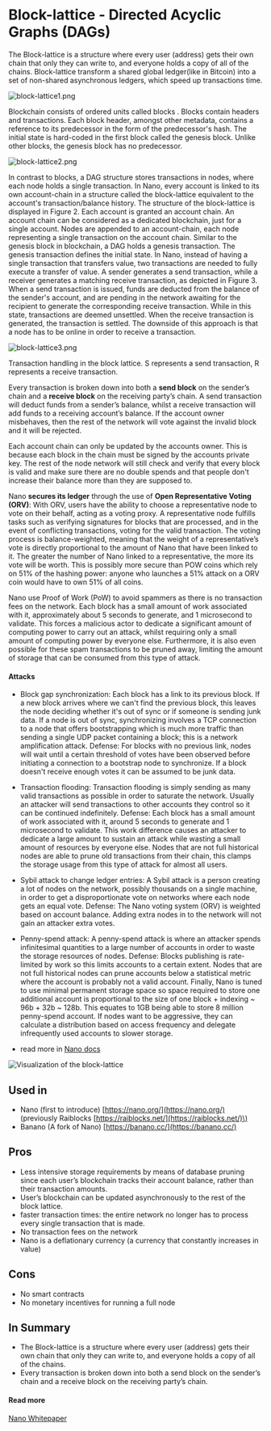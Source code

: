 # Block-lattice - Directed Acyclic Graphs \(DAGs\)

The Block-lattice is a structure where every user \(address\) gets their own chain that only they can write to, and everyone holds a copy of all of the chains. Block-lattice transform a shared global ledger\(like in Bitcoin\) into a set of non-shared asynchronous ledgers, which speed up transactions time.

![block-lattice1.png](https://raw.githubusercontent.com/cedricwalter/blockchain-consensus/master/images/block-lattice1.png) 

Blockchain consists of ordered units called blocks . Blocks contain headers and transactions. Each block header, amongst other metadata, contains a reference to its predecessor in the form of the predecessor's hash. The initial state is hard-coded in the first block called the genesis block. Unlike other blocks, the genesis block has no predecessor.

![block-lattice2.png](https://raw.githubusercontent.com/cedricwalter/blockchain-consensus/master/images/block-lattice2.png) 

In contrast to blocks, a DAG structure stores transactions in nodes, where each node holds a single transaction. In Nano, every account is linked to its own account-chain in a structure called the block-lattice equivalent to the account's transaction/balance history. The structure of the block-lattice is displayed in Figure 2. Each account is granted an account chain. An account chain can be considered as a dedicated blockchain, just for a single account. Nodes are appended to an account-chain, each node representing a single transaction on the account chain. Similar to the genesis block in blockchain, a DAG holds a genesis transaction. The genesis transaction defines the initial state. In Nano, instead of having a single transaction that transfers value, two transactions are needed to fully execute a transfer of value. A sender generates a send transaction, while a receiver generates a matching receive transaction, as depicted in Figure 3. When a send transaction is issued, funds are deducted from the balance of the sender's account, and are pending in the network awaiting for the recipient to generate the corresponding receive transaction. While in this state, transactions are deemed unsettled. When the receive transaction is generated, the transaction is settled. The downside of this approach is that a node has to be online in order to receive a transaction.

![block-lattice3.png](https://raw.githubusercontent.com/cedricwalter/blockchain-consensus/master/images/block-lattice3.png) 

Transaction handling in the block lattice. S represents a send transaction, R represents a receive transaction.

Every transaction is broken down into both a **send block** on the sender’s chain and a **receive block** on the receiving party’s chain. A send transaction will deduct funds from a sender’s balance, whilst a receive transaction will add funds to a receiving account’s balance. If the account owner misbehaves, then the rest of the network will vote against the invalid block and it will be rejected.

Each account chain can only be updated by the accounts owner. This is because each block in the chain must be signed by the accounts private key. The rest of the node network will still check and verify that every block is valid and make sure there are no double spends and that people don't increase their balance more than they are supposed to.

Nano **secures its ledger** through the use of **Open Representative Voting \(ORV\)**: With ORV, users have the ability to choose a representative node to vote on their behalf, acting as a voting proxy. A representative node fulfills tasks such as verifying signatures for blocks that are processed, and in the event of conflicting transactions, voting for the valid transaction. The voting process is balance-weighted, meaning that the weight of a representative’s vote is directly proportional to the amount of Nano that have been linked to it. The greater the number of Nano linked to a representative, the more its vote will be worth. This is possibly more secure than POW coins which rely on 51% of the hashing power: anyone who launches a 51% attack on a ORV coin would have to own 51% of all coins.

Nano use Proof of Work \(PoW\) to avoid spammers as there is no transaction fees on the network. Each block has a small amount of work associated with it, approximately about 5 seconds to generate, and 1 microsecond to validate. This forces a malicious actor to dedicate a significant amount of computing power to carry out an attack, whilst requiring only a small amount of computing power by everyone else. Furthermore, it is also even possible for these spam transactions to be pruned away, limiting the amount of storage that can be consumed from this type of attack.

#### Attacks
* Block gap synchronization: Each block has a link to its previous block. If a new block arrives where we can't find the previous block, this leaves the node deciding whether it's out of sync or if someone is sending junk data. If a node is out of sync, synchronizing involves a TCP connection to a node that offers bootstrapping which is much more traffic than sending a single UDP packet containing a block; this is a network amplification attack. Defense: For blocks with no previous link, nodes will wait until a certain threshold of votes have been observed before initiating a connection to a bootstrap node to synchronize. If a block doesn't receive enough votes it can be assumed to be junk data.


* Transaction flooding: Transaction flooding is simply sending as many valid transactions as possible in order to saturate the network. Usually an attacker will send transactions to other accounts they control so it can be continued indefinitely. Defense: Each block has a small amount of work associated with it, around 5 seconds to generate and 1 microsecond to validate. This work difference causes an attacker to dedicate a large amount to sustain an attack while wasting a small amount of resources by everyone else. Nodes that are not full historical nodes are able to prune old transactions from their chain, this clamps the storage usage from this type of attack for almost all users.


* Sybil attack to change ledger entries: A Sybil attack is a person creating a lot of nodes on the network, possibly thousands on a single machine, in order to get a disproportionate vote on networks where each node gets an equal vote. Defense: The Nano voting system (ORV) is weighted based on account balance. Adding extra nodes in to the network will not gain an attacker extra votes.


* Penny-spend attack: A penny-spend attack is where an attacker spends infinitesimal quantities to a large number of accounts in order to waste the storage resources of nodes. Defense: Blocks publishing is rate-limited by work so this limits accounts to a certain extent. Nodes that are not full historical nodes can prune accounts below a statistical metric where the account is probably not a valid account. Finally, Nano is tuned to use minimal permanent storage space so space required to store one additional account is proportional to the size of one block + indexing ~ 96b + 32b ~ 128b. This equates to 1GB being able to store 8 million penny-spend account. If nodes want to be aggressive, they can calculate a distribution based on access frequency and delegate infrequently used accounts to slower storage.


* read more in [Nano docs](https://docs.nano.org/protocol-design/attack-vectors/)

![Visualization of the block-lattice](https://s6.gifyu.com/images/Nano_blocklattice.gif)

## Used in

* Nano \(first to introduce\) [https://nano.org/](https://nano.org/) \(previously Raiblocks [https://raiblocks.net/](https://raiblocks.net/)\)
* Banano \(A fork of Nano\) [https://banano.cc/](https://banano.cc/)

## Pros

* Less intensive storage requirements by means of database pruning since each user’s blockchain tracks their account balance, rather than their transaction amounts.
* User’s blockchain can be updated asynchronously to the rest of the block lattice.
* faster transaction times: the entire network no longer has to process every single transaction that is made. 
* No transaction fees on the network
* Nano is a deflationary currency \(a currency that constantly increases in value\)

## Cons

* No smart contracts
* No monetary incentives for running a full node

## In Summary
  * The Block-lattice is a structure where every user \(address\) gets their own chain that only they can write to, and everyone holds a copy of all of the chains. 
  * Every transaction is broken down into both a send block on the sender’s chain and a receive block on the receiving party’s chain. 


#### Read more

[Nano Whitepaper](https://docs.nano.org/whitepaper/english/)

